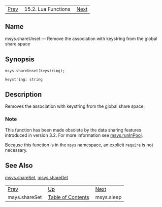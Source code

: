 |     |     |     |
| --- | --- | --- |
| [Prev](lua.ref.msys.shareSet)  | 15.2. Lua Functions |  [Next](lua.ref.msys.sleep.php) |

<a name="lua.ref.msys.shareUnset"></a>
## Name

msys.shareUnset — Remove the association with keystring from the global share space

<a name="idp24761952"></a>
## Synopsis

`msys.shareUnset(keystring);`

`keystring: string`<a name="idp24764640"></a>
## Description

Removes the association with keystring from the global share space.

### Note

This function has been made obsolete by the data sharing features introduced in version 3.2\. For more information see [msys.runInPool](lua.ref.msys.runinpool "msys.runInPool").

Because this function is in the `msys` namespace, an explicit `require` is not necessary.

<a name="idp24769136"></a>
## See Also

[msys.shareSet](lua.ref.msys.shareSet "msys.shareSet"), [msys.shareGet](lua.ref.msys.shareGet.php "msys.shareGet")

|     |     |     |
| --- | --- | --- |
| [Prev](lua.ref.msys.shareSet)  | [Up](lua.function.details.php) |  [Next](lua.ref.msys.sleep.php) |
| msys.shareSet  | [Table of Contents](index) |  msys.sleep |
